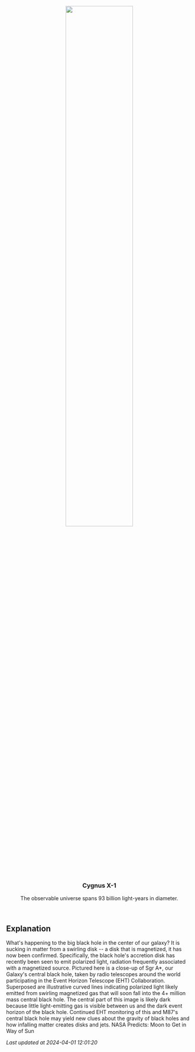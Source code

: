 <p align='center'>
    <img src='https://apod.nasa.gov/apod/image/2404/SagAstarB_EHT_960.jpg' width='60%' />
    <h3 align="center">Cygnus X-1</h3>
    <p align="center">The observable universe spans 93 billion light-years in diameter.</p>
</p>
<br/>

Explanation
--
What's happening to the big black hole in the center of our galaxy?  It is sucking in matter from a swirling disk -- a disk that is magnetized, it has now been confirmed. Specifically, the black hole's accretion disk has recently been seen to emit polarized light, radiation frequently associated with a magnetized source. Pictured here is a close-up of Sgr A*, our Galaxy's central black hole, taken by radio telescopes around the world participating in the Event Horizon Telescope (EHT) Collaboration.  Superposed are illustrative curved lines indicating polarized light likely emitted from swirling magnetized gas that will soon fall into the 4+ million mass central black hole.  The central part of this image is likely dark because little light-emitting gas is visible between us and the dark event horizon of the black hole.  Continued EHT monitoring of this and M87's central black hole may yield new clues about the gravity of black holes and how infalling matter creates disks and jets.    NASA Predicts:  Moon to Get in Way of Sun


*Last updated at 2024-04-01 12:01:20*

